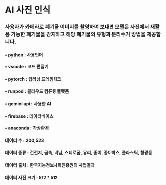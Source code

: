 # AI 사진 인식

### 사용자가 카메라로 폐기물 이미지를 촬영하여 보내면 모델은 사진에서 재활용 가능한 폐기물을 감지하고 해당 폐기물의 유형과 분리수거 방법을 제공합니다.

#### • python : 사용언어
#### • vscode : 코드 편집기
#### • pytorch : 딥러닝 프레임워크
#### • runpod : 클라우드 컴퓨팅 플랫폼
#### • gemini api : 사용한 AI
#### • firebase : 데이터베이스
#### • anaconda : 가상환경

#### 데이터 수 : 200,523
#### 데이터 종류 : 건전지, 금속, 비닐, 스티로폼, 유리, 종이, 종이박스, 플라스틱, 형광등
#### 데이터 출처 : 한국지능정보사회진흥원의 사업결과
#### 데이터 사진 크기 : 512 * 512
